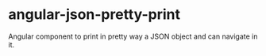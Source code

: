 # angular-json-pretty-print
Angular component to print in pretty way a JSON object and can navigate in it.
